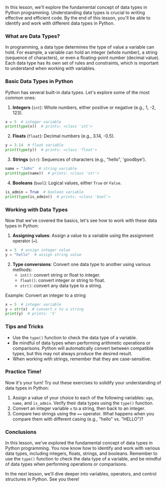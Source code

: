 In this lesson, we'll explore the fundamental concept of data types in Python programming. Understanding data types is crucial to writing effective and efficient code. By the end of this lesson, you'll be able to identify and work with different data types in Python.

### What are Data Types?

In programming, a data type determines the type of value a variable can hold. For example, a variable can hold an integer (whole number), a string (sequence of characters), or even a floating-point number (decimal value). Each data type has its own set of rules and constraints, which is important to understand when working with variables.

### Basic Data Types in Python

Python has several built-in data types. Let's explore some of the most common ones:

1. **Integers** (`int`): Whole numbers, either positive or negative (e.g., 1, -2, 123).

```python
x = 5  # integer variable
print(type(x))  # prints: <class 'int'>
```

2. **Floats** (`float`): Decimal numbers (e.g., 3.14, -0.5).

```python
y = 3.14  # float variable
print(type(y))  # prints: <class 'float'>
```

3. **Strings** (`str`): Sequences of characters (e.g., "hello", 'goodbye').

```python
name = "John"  # string variable
print(type(name))  # prints: <class 'str'>
```

4. **Booleans** (`bool`): Logical values, either `True` or `False`.

```python
is_admin = True  # boolean variable
print(type(is_admin))  # prints: <class 'bool'>
```

### Working with Data Types

Now that we've covered the basics, let's see how to work with these data types in Python:

1. **Assigning values**: Assign a value to a variable using the assignment operator (`=`).

```python
x = 5  # assign integer value
y = "hello"  # assign string value
```

2. **Type conversions**: Convert one data type to another using various methods:
   - `int()`: convert string or float to integer.
   - `float()`: convert integer or string to float.
   - `str()`: convert any data type to a string.

Example: Convert an integer to a string

```python
x = 5  # integer variable
y = str(x)  # convert x to a string
print(y)  # prints: '5'
```

### Tips and Tricks

- Use the `type()` function to check the data type of a variable.
- Be mindful of data types when performing arithmetic operations or comparisons. Python will automatically convert between compatible types, but this may not always produce the desired result.
- When working with strings, remember that they are case-sensitive.

### Practice Time!

Now it's your turn! Try out these exercises to solidify your understanding of data types in Python:

1. Assign a value of your choice to each of the following variables: `age`, `name`, and `is_admin`. Verify their data types using the `type()` function.
2. Convert an integer variable `x` to a string, then back to an integer.
3. Compare two strings using the `==` operator. What happens when you compare them with different casing (e.g., "hello" vs. "HELLO")?

### Conclusions

In this lesson, we've explored the fundamental concept of data types in Python programming. You now know how to identify and work with various data types, including integers, floats, strings, and booleans. Remember to use the `type()` function to check the data type of a variable, and be mindful of data types when performing operations or comparisons.

In the next lesson, we'll dive deeper into variables, operators, and control structures in Python. See you there!
